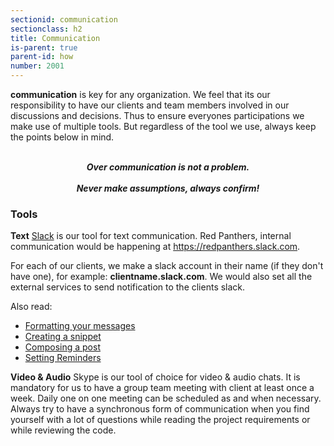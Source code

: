 ```yaml
---
sectionid: communication
sectionclass: h2
title: Communication
is-parent: true
parent-id: how
number: 2001
---
```


**communication** is key for any organization. We feel that its our responsibility to have our clients and team members involved in our discussions and decisions. Thus to ensure everyones participations we make use of multiple tools. But regardless of the tool we use,  always keep the points below in mind.


<br>
<center><b><i>Over communication is not a problem.</i> </b></center>
<br>
<center><b><i>Never make assumptions, always confirm! </i> </b></center>


### Tools


 **Text**
 [Slack](slack.com) is our tool for text communication. Red Panthers, internal communication would be happening at https://redpanthers.slack.com.

For each of our clients, we make a slack account in their name (if they don't have one), for example: **clientname.slack.com**. We would also set all the external services to send notification to the clients slack.

Also read:

* [Formatting your messages](https://get.slack.help/hc/en-us/articles/202288908-Formatting-your-messages)
* [Creating a snippet](https://get.slack.help/hc/en-us/articles/204145658-Creating-a-snippet)
* [Composing a post](https://get.slack.help/hc/en-us/articles/203950418-Composing-a-post)
* [Setting Reminders](https://get.slack.help/hc/en-us/articles/208423427-Setting-reminders)

**Video & Audio**
Skype is our tool of choice for video & audio chats. It is mandatory for us to have a group team meeting with client at least once a week. Daily one on one meeting can be scheduled as and when necessary. Always try to have a synchronous form of communication when you find yourself with a lot of questions while reading the project requirements or while reviewing the code.


